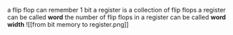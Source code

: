 a flip flop can remember 1 bit
a register is a collection of flip flops
a register can be called **word**
the number of flip flops in a register can be called **word width**
![[from bit memory to register.png]]
